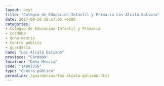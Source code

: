 ```yaml
---
layout: post
title: "Colegio de Educación Infantil y Primaria Los Alcalá Galiano"
date: 2017-09-20 20:57:05 +0200
categories:
- Colegio de Educación Infantil y Primaria
- cordoba
- dona-mencia
- Centro público
- guarderia
name: "Los Alcalá Galiano"
province: "Córdoba"
location: "Doña Mencia"
code: "14003356"
type: "Centro público"
permalink: /guarderias/los-alcala-galiano.html
---
```

